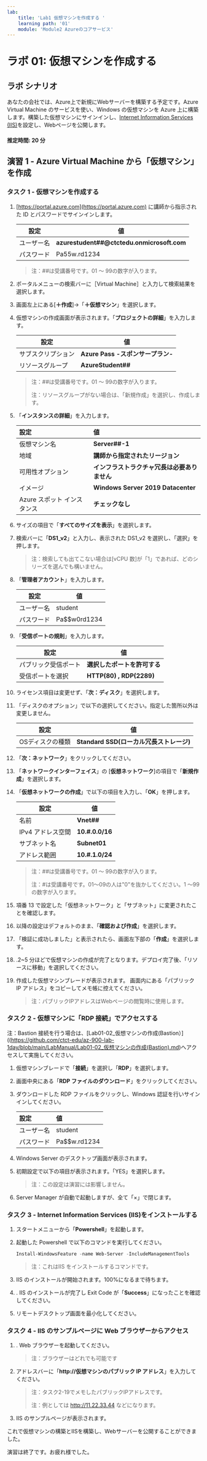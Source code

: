 ```yaml
---
lab:
    title: 'Lab1 仮想マシンを作成する	'
    learning path: '01'
    module: 'Module2 Azureのコアサービス'
---
```


# ラボ 01: 仮想マシンを作成する

## ラボ シナリオ

あなたの会社では、Azure上で新規にWebサーバーを構築する予定です。Azure Virtual Machine のサービスを使い、Windows の仮想マシンを Azure 上に構築します。構築した仮想マシンにサインインし、[Internet Information Services (IIS)](https://docs.microsoft.com/ja-jp/iis/get-started/introduction-to-iis/introduction-to-iis-architecture)を設定し、Webページを公開します。



#### 推定時間: 20 分

## 演習 1 - Azure Virtual Machine から「仮想マシン」を作成

### タスク 1 - 仮想マシンを作成する

1. [https://portal.azure.com](https://portal.azure.com) に講師から指示された ID とパスワードでサインインします。

     | 設定       | 値                                         |
     | ---------- | ------------------------------------------ |
     | ユーザー名 | **azurestudent##@ctctedu.onmicrosoft.com** |
     | パスワード | Pa55w.rd1234                               |

     > 注：##は受講番号です。01 ～ 99の数字が入ります。

     

2. ポータルメニューの検索バーに［Virtual Machine］と入力して検索結果を選択します。

2. 画面左上にある[**＋作成**]→「**＋仮想マシン**」を選択します。

4. 仮想マシンの作成画面が表示されます。「**プロジェクトの詳細**」を入力します。

     | 設定               | 値                                |
     | ------------------ | --------------------------------- |
     | サブスクリプション | **Azure Pass -スポンサープラン-** |
     | リソースグループ   | **AzureStudent##**                |

     > 注：##は受講番号です。01 ～ 99の数字が入ります。
     >
     > 注：リソースグループがない場合は、「新規作成」を選択し、作成します。

     

5. 「**インスタンスの詳細**」を入力します。

     | **設定**| **値**|
     | :--- | :--- |
     | 仮想マシン名 | **Server##-1** |
     | 地域| **講師から指定されたリージョン** |
     | 可用性オプション | **インフラストラクチャ冗長は必要ありません** |
     | イメージ | **Windows Server 2019 Datacenter** |
     | Azure スポット インスタンス | **チェックなし** |

6. サイズの項目で「**すべてのサイズを表示**」を選択します。

7. 検索バーに「**DS1_v2**」と入力し、表示された DS1_v2 を選択し、「選択」を押します。

     > 注：検索しても出てこない場合は[vCPU 数]が「1」であれば、どのシリーズを選んでも構いません。

8. 「**管理者アカウント**」を入力します。

     | 設定       | 値           |
     | ---------- | ------------ |
     | ユーザー名 | student      |
     | パスワード | Pa$$w0rd1234 |

     

9. 「**受信ポートの規則**」を入力します。

     | 設定                 | 値                           |
     | -------------------- | ---------------------------- |
     | パブリック受信ポート | **選択したポートを許可する** |
     | 受信ポートを選択     | **HTTP(80) , RDP(2289)**     |

     

10. ライセンス項目は変更せず、「**次：ディスク**」を選択します。

11. 「ディスクのオプション」で以下の選択してください。指定した箇所以外は変更しません。

      | 設定             | 値                                       |
      | ---------------- | ---------------------------------------- |
      | OSディスクの種類 | **Standard SSD(ローカル冗長ストレージ)** |

12. 「**次：ネットワーク**」をクリックしてください。

13. 「**ネットワークインターフェイス**」の [**仮想ネットワーク**]の項目で「**新規作成**」を選択します。

14. 「**仮想ネットワークの作成**」で以下の項目を入力し、「**OK**」を押します。

      | 設定              | 値              |
      | ----------------- | --------------- |
      | 名前              | **Vnet##**      |
      | IPv4 アドレス空間 | **10.#.0.0/16** |
      | サブネット名      | **Subnet01**    |
      | アドレス範囲      | **10.#.1.0/24** |

      > 注：##は受講番号です。01 ～ 99の数字が入ります。
      >
      > 注：#は受講番号です。01～09の人は"0"を抜かしてください。1 ～99の数字が入ります。

      

15. 項番 13 で設定した「仮想ネットワーク」と「サブネット」に変更されたことを確認します。

16. 以降の設定はデフォルトのまま、「**確認および作成**」を選択します。

17. 「検証に成功しました」と表示されたら、画面左下部の「**作成**」を選択します。

18. .2~5 分ほどで仮想マシンの作成が完了となります。デプロイ完了後、「リソースに移動」を選択してください。

19. 作成した仮想マシンブレードが表示されます。 画面内にある「パブリック IP アドレス」をコピーしてメモ帳に控えてください。 

      > 注：パブリックIPアドレスはWebページの閲覧時に使用します。



### タスク 2 - 仮想マシンに「RDP 接続」でアクセスする

注：Bastion 接続を行う場合は、[Lab01-02_仮想マシンの作成(Bastion）]((https://github.com/ctct-edu/az-900-lab-1day/blob/main/LabManual/Lab01-02_仮想マシンの作成(Bastion).md)へアクセスして実施してください。

1. 仮想マシンブレードで「**接続**」を選択し「**RDP**」を選択します。

2. 画面中央にある「**RDP ファイルのダウンロード**」をクリックしてください。

3. ダウンロードした RDP ファイルをクリックし、Windows 認証を行いサインインしてください。

   | **設定**   | **値**       |
   | :--------- | :----------- |
   | ユーザー名 | student      |
   | パスワード | Pa$$w.rd1234 |

   

4. Windows Server のデスクトップ画面が表示されます。

5. 初期設定で以下の項目が表示されます。「YES」を選択します。

   > 注：この設定は演習には影響しません。

6. Server Manager が自動で起動しますが、全て「×」で閉じます。



### タスク 3 - Internet Information Services (IIS)をインストールする

1. スタートメニューから「**Powershell**」を起動します。

2. 起動した Powershell で以下のコマンドを実行してください。

   ```powershell
   Install-WindowsFeature -name Web-Server -IncludeManagementTools
   ```

   > 注：これはIIS をインストールするコマンドです。

3. IIS のインストールが開始されます。100%になるまで待ちます。

4. . IIS のインストールが完了し Exit Code が「**Success**」になったことを確認してください。

5. リモートデスクトップ画面を最小化してください。

     

### タスク 4 - IIS のサンプルページに Web ブラウザーからアクセス

1. . Web ブラウザーを起動してください。

   > 注：ブラウザーはどれでも可能です

2. アドレスバーに「**http://仮想マシンのパブリック IP アドレス**」を入力してください。

   > 注：タスク2-19でメモしたパブリックIPアドレスです。
   >
   > 注：例としては http://11.22.33.44 などになります。

3. IIS のサンプルページが表示されます。



これで仮想マシンの構築とIISを構築し、Webサーバーを公開することができました。

演習は終了です。お疲れ様でした。
